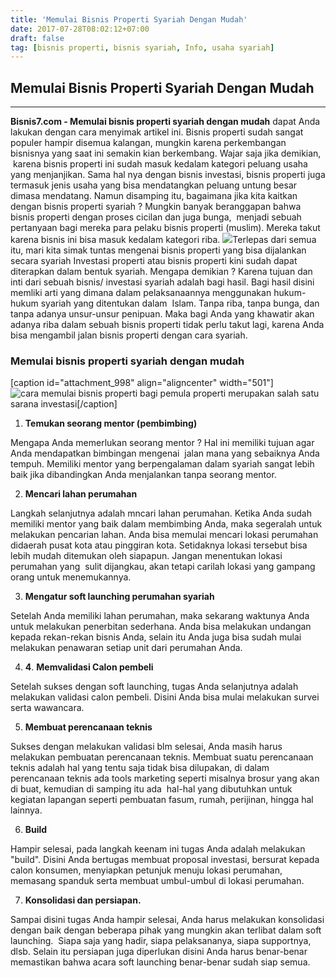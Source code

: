 ```yaml
---
title: 'Memulai Bisnis Properti Syariah Dengan Mudah'
date: 2017-07-28T08:02:12+07:00
draft: false
tag: [bisnis properti, bisnis syariah, Info, usaha syariah]
---
```

## Memulai Bisnis Properti Syariah Dengan Mudah
-----

**Bisnis7.com - Memulai bisnis properti syariah dengan mudah** dapat Anda lakukan dengan cara menyimak artikel ini. Bisnis properti sudah sangat populer hampir disemua kalangan, mungkin karena perkembangan bisnisnya yang saat ini semakin kian berkembang. Wajar saja jika demikian,  karena bisnis properti ini sudah masuk kedalam kategori peluang usaha yang menjanjikan. Sama hal nya dengan bisnis investasi, bisnis properti juga termasuk jenis usaha yang bisa mendatangkan peluang untung besar dimasa mendatang. Namun disamping itu, bagaimana jika kita kaitkan dengan bisnis properti syariah ? Mungkin banyak beranggapan bahwa bisnis properti dengan proses cicilan dan juga bunga,  menjadi sebuah pertanyaan bagi mereka para pelaku bisnis properti (muslim). Mereka takut karena bisnis ini bisa masuk kedalam kategori riba. ![](https://www.bisnis7.com/wp-content/uploads/2017/07/memulai-investasi-properti-syariah.jpg)Terlepas dari semua itu, mari kita simak tuntas mengenai bisnis properti yang bisa dijalankan secara syariah Investasi properti atau bisnis properti kini sudah dapat diterapkan dalam bentuk syariah. Mengapa demikian ? Karena tujuan dan inti dari sebuah bisnis/ investasi syariah adalah bagi hasil. Bagi hasil disini memliki arti yang dimana dalam pelaksanaannya menggunakan hukum-hukum syariah yang ditentukan dalam  Islam. Tanpa riba, tanpa bunga, dan tanpa adanya unsur-unsur penipuan. Maka bagi Anda yang khawatir akan adanya riba dalam sebuah bisnis properti tidak perlu takut lagi, karena Anda bisa mengambil jalan bisnis properti dengan cara syariah.

### Memulai bisnis properti syariah dengan mudah

\[caption id="attachment_998" align="aligncenter" width="501"\]![cara memulai bisnis properti bagi pemula](https://www.bisnis7.com/wp-content/uploads/2017/07/cara-memulai-bisnis-properti-untuk-pemula.jpg) properti merupakan salah satu sarana investasi\[/caption\]  

1.  **Temukan seorang mentor (pembimbing)**

Mengapa Anda memerlukan seorang mentor ? Hal ini memiliki tujuan agar Anda mendapatkan bimbingan mengenai  jalan mana yang sebaiknya Anda tempuh. Memiliki mentor yang berpengalaman dalam syariah sangat lebih baik jika dibandingkan Anda menjalankan tanpa seorang mentor.

2.  **Mencari lahan perumahan**

Langkah selanjutnya adalah mncari lahan perumahan. Ketika Anda sudah memiliki mentor yang baik dalam membimbing Anda, maka segeralah untuk melakukan pencarian lahan. Anda bisa memulai mencari lokasi perumahan didaerah pusat kota atau pinggiran kota. Setidaknya lokasi tersebut bisa lebih mudah ditemukan oleh siapapun. Jangan menentukan lokasi perumahan yang  sulit dijangkau, akan tetapi carilah lokasi yang gampang orang untuk menemukannya.

3.  **Mengatur soft launching perumahan syariah**

Setelah Anda memiliki lahan perumahan, maka sekarang waktunya Anda untuk melakukan penerbitan sederhana. Anda bisa melakukan undangan kepada rekan-rekan bisnis Anda, selain itu Anda juga bisa sudah mulai melakukan penawaran setiap unit dari perumahan Anda.

4.  **4**. **Memvalidasi Calon pembeli**

Setelah sukses dengan soft launching, tugas Anda selanjutnya adalah melakukan validasi calon pembeli. Disini Anda bisa mulai melakukan survei serta wawancara.

5.  **Membuat perencanaan teknis**

Sukses dengan melakukan validasi blm selesai, Anda masih harus melakukan pembuatan perencanaan teknis. Membuat suatu perencanaan teknis adalah hal yang tentu saja tidak bisa dilupakan, di dalam perencanaan teknis ada tools marketing seperti misalnya brosur yang akan di buat, kemudian di samping itu ada  hal-hal yang dibutuhkan untuk kegiatan lapangan seperti pembuatan fasum, rumah, perijinan, hingga hal lainnya.

6.  **Build**

Hampir selesai, pada langkah keenam ini tugas Anda adalah melakukan "build". Disini Anda bertugas membuat proposal investasi, bersurat kepada calon konsumen, menyiapkan petunjuk menuju lokasi perumahan, memasang spanduk serta membuat umbul-umbul di lokasi perumahan.

7.  **Konsolidasi dan persiapan.**

Sampai disini tugas Anda hampir selesai, Anda harus melakukan konsolidasi dengan baik dengan beberapa pihak yang mungkin akan terlibat dalam soft launching.  Siapa saja yang hadir, siapa pelaksananya, siapa supportnya, dlsb. Selain itu persiapan juga diperlukan disini Anda harus benar-benar memastikan bahwa acara soft launching benar-benar sudah siap semua.